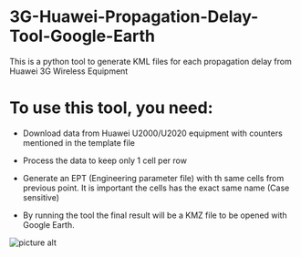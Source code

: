 # 3G-Huawei-Propagation-Delay-Tool-Google-Earth
This is a python tool to generate KML files for each propagation delay from Huawei 3G Wireless Equipment


# To use this tool, you need: #

* Download data from Huawei U2000/U2020 equipment with counters mentioned in the template file

* Process the data to keep only 1 cell per row

* Generate an EPT (Engineering parameter file) with th same cells from previous point. It is important the cells has the exact same name (Case sensitive)

* By running the tool the final result will be a KMZ file to be opened with Google Earth.

![picture alt](https://github.com/joch182/3G-Huawei-Propagation-Delay-Tool-Google-Earth/blob/master/assets/picture.jpg "3G Propagation Delay")
